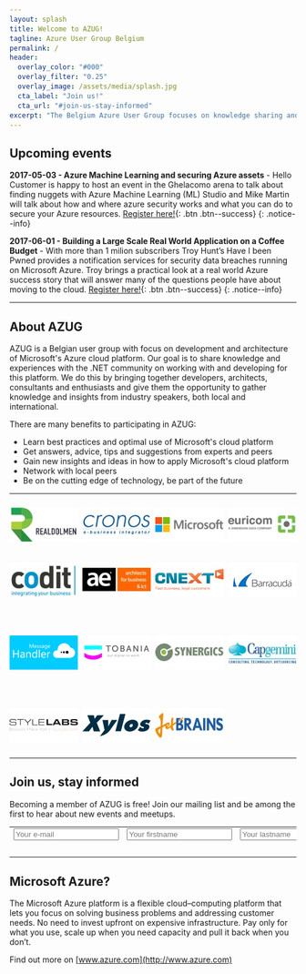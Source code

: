 ```yaml
---
layout: splash
title: Welcome to AZUG!
tagline: Azure User Group Belgium
permalink: /
header:
  overlay_color: "#000"
  overlay_filter: "0.25"
  overlay_image: /assets/media/splash.jpg
  cta_label: "Join us!"
  cta_url: "#join-us-stay-informed"
excerpt: "The Belgium Azure User Group focuses on knowledge sharing and networking around development and architecture of Microsoft’s Azure cloud platform."
---
```


## Upcoming events
**2017-05-03 - Azure Machine Learning and securing Azure assets** - Hello Customer is happy to host an event in the Ghelacomo arena to talk about finding nuggets with Azure Machine Learning (ML) Studio and Mike Martin will talk about how and where azure security works and what you can do to secure your Azure resources. [Register here!](/events/2017/05/03/azure-machine-learning-and-securing-azure-assets){: .btn .btn--success}
{: .notice--info}

**2017-06-01 - Building a Large Scale Real World Application on a Coffee Budget** - With more than 1 milion subscribers Troy Hunt’s Have I been Pwned provides a notification services for security data breaches running on Microsoft Azure. Troy brings a practical look at a real world Azure success story that will answer many of the questions people have about moving to the cloud. [Register here!](/events/2017/06/01/building-a-large-scale-real-world-application-on-a-coffee-budget){: .btn .btn--success}
{: .notice--info}

<hr />

## About AZUG

AZUG is a Belgian user group with focus on development and architecture of Microsoft's Azure cloud platform. Our goal is to share knowledge and experiences with the .NET community on working with and developing for this platform. We do this by bringing together developers, architects, consultants and enthusiasts and give them the opportunity to gather knowledge and insights from industry speakers, both local and international.

There are many benefits to participating in AZUG:

* Learn best practices and optimal use of Microsoft's cloud platform
* Get answers, advice, tips and suggestions from experts and peers
* Gain new insights and ideas in how to apply Microsoft's cloud platform
* Network with local peers
* Be on the cutting edge of technology, be part of the future

<hr />

<p style="text-align: center;">
<a href="http://www.realdolmen.com"><img alt="" src="/assets/media/sponsors/logo-realdolmen.jpg" vspace="10" /></a>&nbsp;
<a href="http://www.cronos.be"><img alt="" src="/assets/media/sponsors/logo-cronos.jpg" vspace="10" /></a>&nbsp;
<a href="http://www.microsoft.be"><img alt="" src="/assets/media/sponsors/logo-microsoft.jpg" vspace="10" /></a>&nbsp;
<a href="http://www.euri.com"><img alt="" src="/assets/media/sponsors/logo-euricom.jpg" vspace="10" /></a>

<br />

<a href="http://www.codit.be"><img alt="" src="/assets/media/sponsors/logo-codit.jpg" vspace="10" /></a>&nbsp;
<a href="http://www.ae.be"><img alt="" src="/assets/media/sponsors/logo-ae.jpg" vspace="10" /></a>&nbsp;
<a href="http://www.cnext.eu"><img alt="" src="/assets/media/sponsors/logo-cnext.jpg" vspace="10" /></a>&nbsp;
<a href="http://www.barracuda.com"><img alt="" src="/assets/media/sponsors/logo-barracuda.jpg" vspace="10" /></a>

<br />

<a href="http://www.messagehandler.net"><img alt="" src="/assets/media/sponsors/logo-messagehandler.png" vspace="10" /></a>&nbsp;
<a href="http://www.tobania.be/"><img alt="" src="/assets/media/sponsors/logo-tobania.jpg" vspace="10" /></a>&nbsp;
<a href="http://www.synergics.be"><img alt="" src="/assets/media/sponsors/logo-synergics.jpg" vspace="10" /></a>&nbsp;
<a href="https://www.be.capgemini.com/"><img alt="" src="/assets/media/sponsors/logo-capgemini.jpg" vspace="10" /></a>

<br />

<a href="http://www.stylelabs.com/"><img alt="" src="/assets/media/sponsors/logo-stylelabs.jpg" vspace="10" /></a>&nbsp;
<a href="http://www.xylos.be"><img alt="" src="/assets/media/sponsors/logo-xylos.jpg" vspace="10" /></a>&nbsp;
<a href="http://www.jetbrains.com"><img alt="" src="/assets/media/sponsors/logo-jetbrains.jpg" vspace="10" /></a>
</p>

<hr />

## Join us, stay informed

Becoming a member of AZUG is free! Join our mailing list and be among the first to hear about new events and meetups.

<div id="mc_embed_signup"><form id="mc-embedded-subscribe-form" class="validate" action="http://azug.us2.list-manage.com/subscribe/post?u=47e1708de98684b0f393d63b3&amp;id=9463ee7106" method="post"> 
<table border="0" cellspacing="2" cellpadding="2">
<tbody>
<tr>
<td><input id="mce-EMAIL" class="required email" name="EMAIL" type="text" placeholder="Your e-mail"></td>
<td><input id="mce-FNAME" class="required" name="FNAME" type="text" placeholder="Your firstname"></td>
<td><input id="mce-LNAME" class="required" name="LNAME" type="text" placeholder="Your lastname"></td>
</tr>
<tr>
<td style="text-align: right;" colspan="3"><input id="mc-embedded-subscribe" class="btn btn--x-large" name="subscribe" type="submit" value="Subscribe"></td>
</tr>
</tbody>
</table>
</form></div>

## Microsoft Azure?

The Microsoft Azure platform is a flexible cloud–computing platform that lets you focus on solving business problems and addressing customer needs. No need to invest upfront on expensive infrastructure. Pay only for what you use, scale up when you need capacity and pull it back when you don’t.

Find out more on [www.azure.com](http://www.azure.com)
